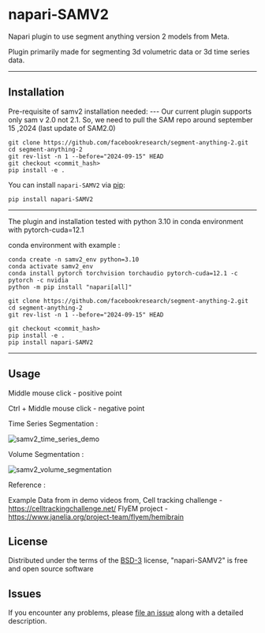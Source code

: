 # napari-SAMV2

Napari plugin to use segment anything version 2 models from Meta.

Plugin primarily made for segmenting 3d volumetric data or 3d time series data.

----------------------------------


## Installation

Pre-requisite of samv2 installation needed: --- Our current plugin supports only sam v 2.0  not 2.1.   So, we need to pull the SAM repo around september 15 ,2024 (last update of SAM2.0)

    git clone https://github.com/facebookresearch/segment-anything-2.git
    cd segment-anything-2
    git rev-list -n 1 --before="2024-09-15" HEAD
    git checkout <commit_hash>
    pip install -e .

You can install `napari-SAMV2` via [pip]:

    pip install napari-SAMV2

******

The plugin and installation tested with python 3.10 in conda environment with pytorch-cuda=12.1

conda environment with example :

    conda create -n samv2_env python=3.10
    conda activate samv2_env
    conda install pytorch torchvision torchaudio pytorch-cuda=12.1 -c pytorch -c nvidia
    python -m pip install "napari[all]"

    git clone https://github.com/facebookresearch/segment-anything-2.git
    cd segment-anything-2
    git rev-list -n 1 --before="2024-09-15" HEAD
    
    git checkout <commit_hash>
    pip install -e .
    pip install napari-SAMV2    

*****

## Usage

Middle mouse click - positive point

Ctrl + Middle mouse click - negative point

Time Series Segmentation :

![samv2_time_series_demo](https://github.com/user-attachments/assets/078ca2bb-3016-4257-ac7c-c3cde8f9d125)



Volume Segmentation :

![samv2_volume_segmentation](https://github.com/user-attachments/assets/af05fcc4-a60d-44e8-ae05-70764d96e828)



Reference :

Example Data from in demo videos from,
Cell tracking challenge - https://celltrackingchallenge.net/ 
FlyEM project - https://www.janelia.org/project-team/flyem/hemibrain


## License

Distributed under the terms of the [BSD-3] license,
"napari-SAMV2" is free and open source software



## Issues

If you encounter any problems, please [file an issue] along with a detailed description.

[napari]: https://github.com/napari/napari
[Cookiecutter]: https://github.com/audreyr/cookiecutter
[@napari]: https://github.com/napari
[MIT]: http://opensource.org/licenses/MIT
[BSD-3]: http://opensource.org/licenses/BSD-3-Clause
[GNU GPL v3.0]: http://www.gnu.org/licenses/gpl-3.0.txt
[GNU LGPL v3.0]: http://www.gnu.org/licenses/lgpl-3.0.txt
[Apache Software License 2.0]: http://www.apache.org/licenses/LICENSE-2.0
[Mozilla Public License 2.0]: https://www.mozilla.org/media/MPL/2.0/index.txt
[cookiecutter-napari-plugin]: https://github.com/napari/cookiecutter-napari-plugin

[file an issue]: https://github.com/Krishvraman/napari-SAMV2/issues

[napari]: https://github.com/napari/napari
[tox]: https://tox.readthedocs.io/en/latest/
[pip]: https://pypi.org/project/pip/
[PyPI]: https://pypi.org/
